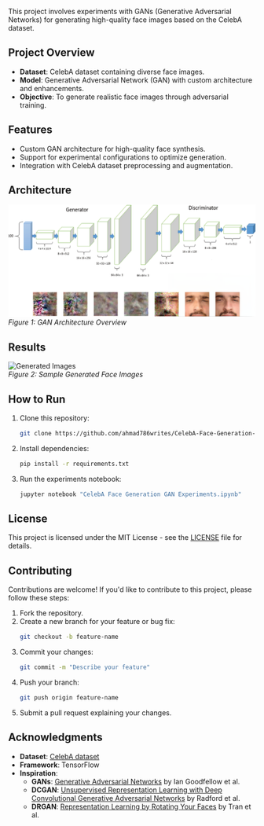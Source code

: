 This project involves experiments with GANs (Generative Adversarial Networks) for generating high-quality face images based on the CelebA dataset. 

## Project Overview

- **Dataset**: CelebA dataset containing diverse face images.
- **Model**: Generative Adversarial Network (GAN) with custom architecture and enhancements.
- **Objective**: To generate realistic face images through adversarial training.

## Features

- Custom GAN architecture for high-quality face synthesis.
- Support for experimental configurations to optimize generation.
- Integration with CelebA dataset preprocessing and augmentation.

## Architecture

![Architecture Diagram](images/architecture.png)  
*Figure 1: GAN Architecture Overview*

## Results

![Generated Images](images/results.gif)  
*Figure 2: Sample Generated Face Images*

## How to Run

1. Clone this repository:
   ```bash
   git clone https://github.com/ahmad786writes/CelebA-Face-Generation-GAN-Experiments
   ```

2. Install dependencies:
   ```bash
   pip install -r requirements.txt
   ```

3. Run the experiments notebook:
   ```bash
   jupyter notebook "CelebA Face Generation GAN Experiments.ipynb"
   ```

## License

This project is licensed under the MIT License - see the [LICENSE](LICENSE) file for details.

## Contributing

Contributions are welcome! If you'd like to contribute to this project, please follow these steps:

1. Fork the repository.
2. Create a new branch for your feature or bug fix:
   ```bash
   git checkout -b feature-name
   ```
3. Commit your changes:
   ```bash
   git commit -m "Describe your feature"
   ```
4. Push your branch:
   ```bash
   git push origin feature-name
   ```
5. Submit a pull request explaining your changes.

## Acknowledgments

- **Dataset**: [CelebA dataset](http://mmlab.ie.cuhk.edu.hk/projects/CelebA.html)
- **Framework**: TensorFlow
- **Inspiration**:
  - **GANs**: [Generative Adversarial Networks](https://arxiv.org/abs/1406.2661) by Ian Goodfellow et al.
  - **DCGAN**: [Unsupervised Representation Learning with Deep Convolutional Generative Adversarial Networks](https://arxiv.org/abs/1511.06434) by Radford et al.
  - **DRGAN**: [Representation Learning by Rotating Your Faces](https://arxiv.org/abs/1705.11136) by Tran et al.
